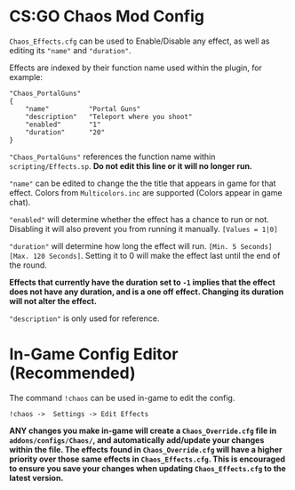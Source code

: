 # CS:GO Chaos Mod Config

`Chaos_Effects.cfg` can be used to Enable/Disable any effect, as well as editing its `"name"` and `"duration"`.

Effects are indexed by their function name used within the plugin, for example:

```
"Chaos_PortalGuns"
{
	"name"			"Portal Guns"
	"description"	"Teleport where you shoot"
	"enabled"		"1"
	"duration"		"20"
}
```
`"Chaos_PortalGuns"` references the function name within `scripting/Effects.sp`. **Do not edit this line or it will no longer run.**

`"name"` can be edited to change the the title that appears in game for that effect. Colors from `Multicolors.inc` are supported (Colors appear in game chat).

`"enabled"` will determine whether the effect has a chance to run or not. Disabling it will also prevent you from running it manually. `[Values = 1|0]`

`"duration"` will determine how long the effect will run. `[Min. 5 Seconds] [Max. 120 Seconds]`. Setting it to 0 will make the effect last until the end of the round.

**Effects that currently have the duration set to `-1` implies that the effect does not have any duration, and is a one off effect. Changing its duration will not alter the effect.**

`"description"` is only used for reference.

# In-Game Config Editor (Recommended)

The command `!chaos` can be used in-game to edit the config.

`!chaos ->  Settings -> Edit Effects`

**ANY changes you make in-game will create a `Chaos_Override.cfg` file in `addons/configs/Chaos/`, and automatically add/update your changes within the file. The effects found in `Chaos_Override.cfg` will have a higher priority over those same effects in `Chaos_Effects.cfg`. This is encouraged to ensure you save your changes when updating `Chaos_Effects.cfg` to the latest version.**